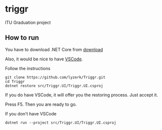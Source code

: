 # triggr

ITU Graduation project

## How to run

You have to download .NET Core from [download](https://www.microsoft.com/net/download/)

Also, it would be nice to have [VSCode](https://code.visualstudio.com/download).

Follow the instructions
```
git clone https://github.com/lyzerk/Triggr.git
cd Triggr
dotnet restore src/Triggr.UI/Triggr.UI.csproj
```

If you do have VSCode, it will offer you the restoring process. Just accept it. 

Press F5. Then you are ready to go.

If you don't have VSCode

```
dotnet run --project src/Triggr.UI/Triggr.UI.csproj
```

